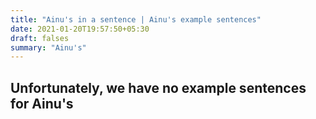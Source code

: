 ```yaml
---
title: "Ainu's in a sentence | Ainu's example sentences"
date: 2021-01-20T19:57:50+05:30
draft: falses
summary: "Ainu's"
---
```

## Unfortunately, we have no example sentences for Ainu's                 
